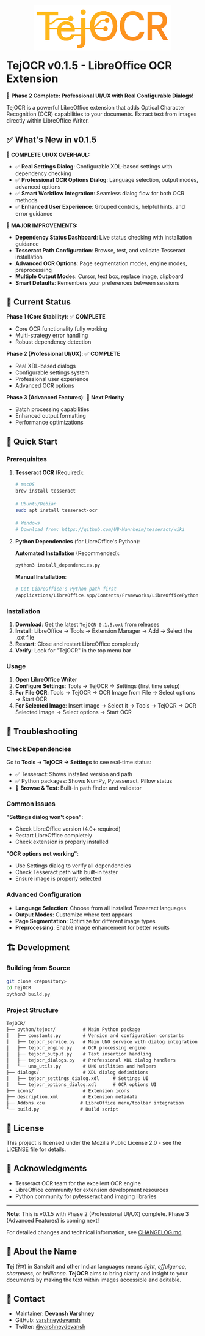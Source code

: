 <!-- This Source Code Form is subject to the terms of the Mozilla Public -->
<!-- License, v. 2.0. If a copy of the MPL was not distributed with this -->
<!-- file, You can obtain one at https://mozilla.org/MPL/2.0/. -->
<!-- © 2025 Devansh (Author of TejOCR) -->

<div align="center">
  <img src="icons/main_logo.png" alt="TejOCR Logo" width="360" style="margin-bottom: -20px;"/>
</div>

# TejOCR v0.1.5 - LibreOffice OCR Extension

🎉 **Phase 2 Complete: Professional UI/UX with Real Configurable Dialogs!** 

TejOCR is a powerful LibreOffice extension that adds Optical Character Recognition (OCR) capabilities to your documents. Extract text from images directly within LibreOffice Writer.

## ✅ What's New in v0.1.5

**🎨 COMPLETE UI/UX OVERHAUL:**
- ✅ **Real Settings Dialog**: Configurable XDL-based settings with dependency checking
- ✅ **Professional OCR Options Dialog**: Language selection, output modes, advanced options
- ✅ **Smart Workflow Integration**: Seamless dialog flow for both OCR methods
- ✅ **Enhanced User Experience**: Grouped controls, helpful hints, and error guidance

**🔧 MAJOR IMPROVEMENTS:**
- **Dependency Status Dashboard**: Live status checking with installation guidance
- **Tesseract Path Configuration**: Browse, test, and validate Tesseract installation
- **Advanced OCR Options**: Page segmentation modes, engine modes, preprocessing
- **Multiple Output Modes**: Cursor, text box, replace image, clipboard
- **Smart Defaults**: Remembers your preferences between sessions

## 🎯 Current Status

**Phase 1 (Core Stability)**: ✅ **COMPLETE**
- Core OCR functionality fully working
- Multi-strategy error handling
- Robust dependency detection

**Phase 2 (Professional UI/UX)**: ✅ **COMPLETE**
- Real XDL-based dialogs
- Configurable settings system  
- Professional user experience
- Advanced OCR options

**Phase 3 (Advanced Features)**: 🚧 **Next Priority**
- Batch processing capabilities
- Enhanced output formatting
- Performance optimizations

## 🚀 Quick Start

### Prerequisites

1. **Tesseract OCR** (Required):
   ```bash
   # macOS
   brew install tesseract
   
   # Ubuntu/Debian
   sudo apt install tesseract-ocr
   
   # Windows
   # Download from: https://github.com/UB-Mannheim/tesseract/wiki
   ```

2. **Python Dependencies** (for LibreOffice's Python):
   
   **Automated Installation** (Recommended):
   ```bash
   python3 install_dependencies.py
   ```
   
   **Manual Installation**:
   ```bash
   # Get LibreOffice's Python path first
   /Applications/LibreOffice.app/Contents/Frameworks/LibreOfficePython.framework/Versions/Current/bin/python3 -m pip install numpy pytesseract pillow
   ```

### Installation

1. **Download**: Get the latest `TejOCR-0.1.5.oxt` from releases
2. **Install**: LibreOffice → Tools → Extension Manager → Add → Select the .oxt file
3. **Restart**: Close and restart LibreOffice completely
4. **Verify**: Look for "TejOCR" in the top menu bar

### Usage

1. **Open LibreOffice Writer**
2. **Configure Settings**: Tools → TejOCR → Settings (first time setup)
3. **For File OCR**: Tools → TejOCR → OCR Image from File → Select options → Start OCR
4. **For Selected Image**: Insert image → Select it → Tools → TejOCR → OCR Selected Image → Select options → Start OCR

## 🔧 Troubleshooting

### Check Dependencies
Go to **Tools → TejOCR → Settings** to see real-time status:
- ✅ Tesseract: Shows installed version and path
- ✅ Python packages: Shows NumPy, Pytesseract, Pillow status
- 📁 **Browse & Test**: Built-in path finder and validator

### Common Issues

**"Settings dialog won't open"**:
- Check LibreOffice version (4.0+ required)
- Restart LibreOffice completely
- Check extension is properly installed

**"OCR options not working"**:
- Use Settings dialog to verify all dependencies
- Check Tesseract path with built-in tester
- Ensure image is properly selected

### Advanced Configuration
- **Language Selection**: Choose from all installed Tesseract languages
- **Output Modes**: Customize where text appears
- **Page Segmentation**: Optimize for different image types
- **Preprocessing**: Enable image enhancement for better results

## 🏗️ Development

### Building from Source
```bash
git clone <repository>
cd TejOCR
python3 build.py
```

### Project Structure
```
TejOCR/
├── python/tejocr/          # Main Python package
│   ├── constants.py        # Version and configuration constants
│   ├── tejocr_service.py   # Main UNO service with dialog integration
│   ├── tejocr_engine.py    # OCR processing engine
│   ├── tejocr_output.py    # Text insertion handling
│   ├── tejocr_dialogs.py   # Professional XDL dialog handlers
│   └── uno_utils.py        # UNO utilities and helpers
├── dialogs/                # XDL dialog definitions
│   ├── tejocr_settings_dialog.xdl     # Settings UI
│   └── tejocr_options_dialog.xdl      # OCR options UI
├── icons/                  # Extension icons
├── description.xml         # Extension metadata
├── Addons.xcu             # LibreOffice menu/toolbar integration
└── build.py               # Build script
```

## 📝 License

This project is licensed under the Mozilla Public License 2.0 - see the [LICENSE](LICENSE) file for details.

## 🙏 Acknowledgments

- Tesseract OCR team for the excellent OCR engine
- LibreOffice community for extension development resources
- Python community for pytesseract and imaging libraries

---

**Note**: This is v0.1.5 with Phase 2 (Professional UI/UX) complete. Phase 3 (Advanced Features) is coming next!

For detailed changes and technical information, see [CHANGELOG.md](CHANGELOG.md).

## 🧠 About the Name

**Tej** (तेज) in Sanskrit and other Indian languages means *light*, *effulgence*, *sharpness*, or *brilliance*. **TejOCR** aims to bring clarity and insight to your documents by making the text within images accessible and editable.

## 📧 Contact

*   Maintainer: **Devansh Varshney**
*   GitHub: [varshneydevansh](https://github.com/varshneydevansh)
*   Twitter: [@varshneydevansh](https://x.com/varshneydevansh)